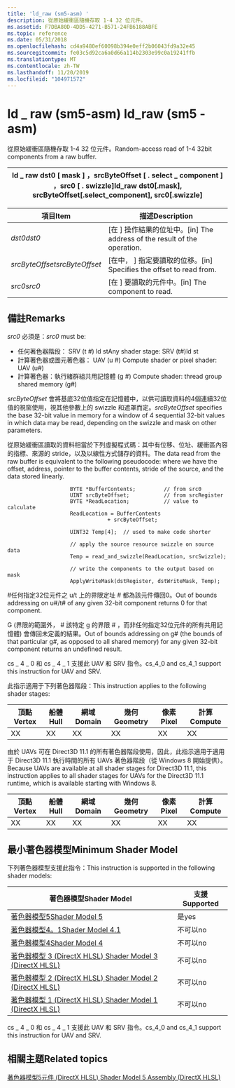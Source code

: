 ```yaml
---
title: 'ld_raw (sm5-asm) '
description: 從原始緩衝區隨機存取 1-4 32 位元件。
ms.assetid: F7DBA80D-4DD5-4271-B571-24FB6188ABFE
ms.topic: reference
ms.date: 05/31/2018
ms.openlocfilehash: cd4a9480ef60098b394e0eff2b06043fd9a32e45
ms.sourcegitcommit: fe03c5d92ca6a0d66a114b2303e99c0a19241ffb
ms.translationtype: MT
ms.contentlocale: zh-TW
ms.lasthandoff: 11/20/2019
ms.locfileid: "104971572"
---
```

# <a name="ld_raw-sm5---asm"></a><span data-ttu-id="e20e1-103">ld \_ raw (sm5-asm) </span><span class="sxs-lookup"><span data-stu-id="e20e1-103">ld\_raw (sm5 - asm)</span></span>

<span data-ttu-id="e20e1-104">從原始緩衝區隨機存取 1-4 32 位元件。</span><span class="sxs-lookup"><span data-stu-id="e20e1-104">Random-access read of 1-4 32bit components from a raw buffer.</span></span>



| <span data-ttu-id="e20e1-105">ld \_ raw dst0 \[ mask \] ，srcByteOffset \[ . select \_ component \] ，src0 \[ . swizzle\]</span><span class="sxs-lookup"><span data-stu-id="e20e1-105">ld\_raw dst0\[.mask\], srcByteOffset\[.select\_component\], src0\[.swizzle\]</span></span> |
|------------------------------------------------------------------------------|



 



| <span data-ttu-id="e20e1-106">項目</span><span class="sxs-lookup"><span data-stu-id="e20e1-106">Item</span></span>                                                                                                                       | <span data-ttu-id="e20e1-107">描述</span><span class="sxs-lookup"><span data-stu-id="e20e1-107">Description</span></span>                                                   |
|----------------------------------------------------------------------------------------------------------------------------|---------------------------------------------------------------|
| <span data-ttu-id="e20e1-108"><span id="dst0"></span><span id="DST0"></span>*dst0*</span><span class="sxs-lookup"><span data-stu-id="e20e1-108"><span id="dst0"></span><span id="DST0"></span>*dst0*</span></span><br/>                                                            | <span data-ttu-id="e20e1-109">\[在 \] 操作結果的位址中。</span><span class="sxs-lookup"><span data-stu-id="e20e1-109">\[in\] The address of the result of the operation.</span></span><br/> |
| <span data-ttu-id="e20e1-110"><span id="srcByteOffset"></span><span id="srcbyteoffset"></span><span id="SRCBYTEOFFSET"></span>*srcByteOffset*</span><span class="sxs-lookup"><span data-stu-id="e20e1-110"><span id="srcByteOffset"></span><span id="srcbyteoffset"></span><span id="SRCBYTEOFFSET"></span>*srcByteOffset*</span></span><br/> | <span data-ttu-id="e20e1-111">\[在中， \] 指定要讀取的位移。</span><span class="sxs-lookup"><span data-stu-id="e20e1-111">\[in\] Specifies the offset to read from.</span></span><br/>          |
| <span data-ttu-id="e20e1-112"><span id="src0"></span><span id="SRC0"></span>*src0*</span><span class="sxs-lookup"><span data-stu-id="e20e1-112"><span id="src0"></span><span id="SRC0"></span>*src0*</span></span><br/>                                                            | <span data-ttu-id="e20e1-113">\[在 \] 要讀取的元件中。</span><span class="sxs-lookup"><span data-stu-id="e20e1-113">\[in\] The component to read.</span></span> <br/>                     |



 

## <a name="remarks"></a><span data-ttu-id="e20e1-114">備註</span><span class="sxs-lookup"><span data-stu-id="e20e1-114">Remarks</span></span>

<span data-ttu-id="e20e1-115">*src0* 必須是：</span><span class="sxs-lookup"><span data-stu-id="e20e1-115">*src0* must be:</span></span>

-   <span data-ttu-id="e20e1-116">任何著色器階段： SRV (t \#) ld st</span><span class="sxs-lookup"><span data-stu-id="e20e1-116">Any shader stage: SRV (t\#)ld st</span></span>
-   <span data-ttu-id="e20e1-117">計算著色器或圖元著色器： UAV (u \#) </span><span class="sxs-lookup"><span data-stu-id="e20e1-117">Compute shader or pixel shader: UAV (u\#)</span></span>
-   <span data-ttu-id="e20e1-118">計算著色器：執行緒群組共用記憶體 (g \#) </span><span class="sxs-lookup"><span data-stu-id="e20e1-118">Compute shader: thread group shared memory (g\#)</span></span>

<span data-ttu-id="e20e1-119">*srcByteOffset* 會將基底32位值指定在記憶體中，以供可讀取資料的4個連續32位值的視窗使用，視其他參數上的 swizzle 和遮罩而定。</span><span class="sxs-lookup"><span data-stu-id="e20e1-119">*srcByteOffset* specifies the base 32-bit value in memory for a window of 4 sequential 32-bit values in which data may be read, depending on the swizzle and mask on other parameters.</span></span>

<span data-ttu-id="e20e1-120">從原始緩衝區讀取的資料相當於下列虛擬程式碼：其中有位移、位址、緩衝區內容的指標、來源的 stride，以及以線性方式儲存的資料。</span><span class="sxs-lookup"><span data-stu-id="e20e1-120">The data read from the raw buffer is equivalent to the following pseudocode: where we have the offset, address, pointer to the buffer contents, stride of the source, and the data stored linearly.</span></span>

``` syntax
                    BYTE *BufferContents;         // from src0
                    UINT srcByteOffset;           // from srcRegister
                    BYTE *ReadLocation;           // value to calculate
                    ReadLocation = BufferContents 
                                + srcByteOffset;

                    UINT32 Temp[4];  // used to make code shorter

                    // apply the source resource swizzle on source data
                    Temp = read_and_swizzle(ReadLocation, srcSwizzle);

                    // write the components to the output based on mask
                    ApplyWriteMask(dstRegister, dstWriteMask, Temp);
```

<span data-ttu-id="e20e1-121">\#任何指定32位元件之 u/t 上的界限定址 \# 都為該元件傳回0。</span><span class="sxs-lookup"><span data-stu-id="e20e1-121">Out of bounds addressing on u\#/t\# of any given 32-bit component returns 0 for that component.</span></span>

<span data-ttu-id="e20e1-122">G (界限的範圍外， \# 該特定 g 的界限 \# ，而非任何指定32位元件的所有共用記憶體) 會傳回未定義的結果。</span><span class="sxs-lookup"><span data-stu-id="e20e1-122">Out of bounds addressing on g\# (the bounds of that particular g\#, as opposed to all shared memory) for any given 32-bit component returns an undefined result.</span></span>

<span data-ttu-id="e20e1-123">cs \_ 4 \_ 0 和 cs \_ 4 \_ 1 支援此 UAV 和 SRV 指令。</span><span class="sxs-lookup"><span data-stu-id="e20e1-123">cs\_4\_0 and cs\_4\_1 support this instruction for UAV and SRV.</span></span>

<span data-ttu-id="e20e1-124">此指示適用于下列著色器階段：</span><span class="sxs-lookup"><span data-stu-id="e20e1-124">This instruction applies to the following shader stages:</span></span>



| <span data-ttu-id="e20e1-125">頂點</span><span class="sxs-lookup"><span data-stu-id="e20e1-125">Vertex</span></span> | <span data-ttu-id="e20e1-126">船體</span><span class="sxs-lookup"><span data-stu-id="e20e1-126">Hull</span></span> | <span data-ttu-id="e20e1-127">網域</span><span class="sxs-lookup"><span data-stu-id="e20e1-127">Domain</span></span> | <span data-ttu-id="e20e1-128">幾何</span><span class="sxs-lookup"><span data-stu-id="e20e1-128">Geometry</span></span> | <span data-ttu-id="e20e1-129">像素</span><span class="sxs-lookup"><span data-stu-id="e20e1-129">Pixel</span></span> | <span data-ttu-id="e20e1-130">計算</span><span class="sxs-lookup"><span data-stu-id="e20e1-130">Compute</span></span> |
|--------|------|--------|----------|-------|---------|
| <span data-ttu-id="e20e1-131">X</span><span class="sxs-lookup"><span data-stu-id="e20e1-131">X</span></span>      | <span data-ttu-id="e20e1-132">X</span><span class="sxs-lookup"><span data-stu-id="e20e1-132">X</span></span>    | <span data-ttu-id="e20e1-133">X</span><span class="sxs-lookup"><span data-stu-id="e20e1-133">X</span></span>      | <span data-ttu-id="e20e1-134">X</span><span class="sxs-lookup"><span data-stu-id="e20e1-134">X</span></span>        | <span data-ttu-id="e20e1-135">X</span><span class="sxs-lookup"><span data-stu-id="e20e1-135">X</span></span>     | <span data-ttu-id="e20e1-136">X</span><span class="sxs-lookup"><span data-stu-id="e20e1-136">X</span></span>       |



 

<span data-ttu-id="e20e1-137">由於 UAVs 可在 Direct3D 11.1 的所有著色器階段使用，因此，此指示適用于適用于 Direct3D 11.1 執行時間的所有 UAVs 著色器階段（從 Windows 8 開始提供）。</span><span class="sxs-lookup"><span data-stu-id="e20e1-137">Because UAVs are available at all shader stages for Direct3D 11.1, this instruction applies to all shader stages for UAVs for the Direct3D 11.1 runtime, which is available starting with Windows 8.</span></span>



| <span data-ttu-id="e20e1-138">頂點</span><span class="sxs-lookup"><span data-stu-id="e20e1-138">Vertex</span></span> | <span data-ttu-id="e20e1-139">船體</span><span class="sxs-lookup"><span data-stu-id="e20e1-139">Hull</span></span> | <span data-ttu-id="e20e1-140">網域</span><span class="sxs-lookup"><span data-stu-id="e20e1-140">Domain</span></span> | <span data-ttu-id="e20e1-141">幾何</span><span class="sxs-lookup"><span data-stu-id="e20e1-141">Geometry</span></span> | <span data-ttu-id="e20e1-142">像素</span><span class="sxs-lookup"><span data-stu-id="e20e1-142">Pixel</span></span> | <span data-ttu-id="e20e1-143">計算</span><span class="sxs-lookup"><span data-stu-id="e20e1-143">Compute</span></span> |
|--------|------|--------|----------|-------|---------|
| <span data-ttu-id="e20e1-144">X</span><span class="sxs-lookup"><span data-stu-id="e20e1-144">X</span></span>      | <span data-ttu-id="e20e1-145">X</span><span class="sxs-lookup"><span data-stu-id="e20e1-145">X</span></span>    | <span data-ttu-id="e20e1-146">X</span><span class="sxs-lookup"><span data-stu-id="e20e1-146">X</span></span>      | <span data-ttu-id="e20e1-147">X</span><span class="sxs-lookup"><span data-stu-id="e20e1-147">X</span></span>        | <span data-ttu-id="e20e1-148">X</span><span class="sxs-lookup"><span data-stu-id="e20e1-148">X</span></span>     | <span data-ttu-id="e20e1-149">X</span><span class="sxs-lookup"><span data-stu-id="e20e1-149">X</span></span>       |



 

## <a name="minimum-shader-model"></a><span data-ttu-id="e20e1-150">最小著色器模型</span><span class="sxs-lookup"><span data-stu-id="e20e1-150">Minimum Shader Model</span></span>

<span data-ttu-id="e20e1-151">下列著色器模型支援此指令：</span><span class="sxs-lookup"><span data-stu-id="e20e1-151">This instruction is supported in the following shader models:</span></span>



| <span data-ttu-id="e20e1-152">著色器模型</span><span class="sxs-lookup"><span data-stu-id="e20e1-152">Shader Model</span></span>                                              | <span data-ttu-id="e20e1-153">支援</span><span class="sxs-lookup"><span data-stu-id="e20e1-153">Supported</span></span> |
|-----------------------------------------------------------|-----------|
| [<span data-ttu-id="e20e1-154">著色器模型5</span><span class="sxs-lookup"><span data-stu-id="e20e1-154">Shader Model 5</span></span>](d3d11-graphics-reference-sm5.md)        | <span data-ttu-id="e20e1-155">是</span><span class="sxs-lookup"><span data-stu-id="e20e1-155">yes</span></span>       |
| [<span data-ttu-id="e20e1-156">著色器模型4。1</span><span class="sxs-lookup"><span data-stu-id="e20e1-156">Shader Model 4.1</span></span>](dx-graphics-hlsl-sm4.md)              | <span data-ttu-id="e20e1-157">不可以</span><span class="sxs-lookup"><span data-stu-id="e20e1-157">no</span></span>        |
| [<span data-ttu-id="e20e1-158">著色器模型4</span><span class="sxs-lookup"><span data-stu-id="e20e1-158">Shader Model 4</span></span>](dx-graphics-hlsl-sm4.md)                | <span data-ttu-id="e20e1-159">不可以</span><span class="sxs-lookup"><span data-stu-id="e20e1-159">no</span></span>        |
| [<span data-ttu-id="e20e1-160">著色器模型 3 (DirectX HLSL) </span><span class="sxs-lookup"><span data-stu-id="e20e1-160">Shader Model 3 (DirectX HLSL)</span></span>](dx-graphics-hlsl-sm3.md) | <span data-ttu-id="e20e1-161">不可以</span><span class="sxs-lookup"><span data-stu-id="e20e1-161">no</span></span>        |
| [<span data-ttu-id="e20e1-162">著色器模型 2 (DirectX HLSL) </span><span class="sxs-lookup"><span data-stu-id="e20e1-162">Shader Model 2 (DirectX HLSL)</span></span>](dx-graphics-hlsl-sm2.md) | <span data-ttu-id="e20e1-163">不可以</span><span class="sxs-lookup"><span data-stu-id="e20e1-163">no</span></span>        |
| [<span data-ttu-id="e20e1-164">著色器模型 1 (DirectX HLSL) </span><span class="sxs-lookup"><span data-stu-id="e20e1-164">Shader Model 1 (DirectX HLSL)</span></span>](dx-graphics-hlsl-sm1.md) | <span data-ttu-id="e20e1-165">不可以</span><span class="sxs-lookup"><span data-stu-id="e20e1-165">no</span></span>        |



 

<span data-ttu-id="e20e1-166">cs \_ 4 \_ 0 和 cs \_ 4 \_ 1 支援此 UAV 和 SRV 指令。</span><span class="sxs-lookup"><span data-stu-id="e20e1-166">cs\_4\_0 and cs\_4\_1 support this instruction for UAV and SRV.</span></span>

## <a name="related-topics"></a><span data-ttu-id="e20e1-167">相關主題</span><span class="sxs-lookup"><span data-stu-id="e20e1-167">Related topics</span></span>

<dl> <dt>

[<span data-ttu-id="e20e1-168">著色器模型5元件 (DirectX HLSL) </span><span class="sxs-lookup"><span data-stu-id="e20e1-168">Shader Model 5 Assembly (DirectX HLSL)</span></span>](shader-model-5-assembly--directx-hlsl-.md)
</dt> </dl>

 

 





